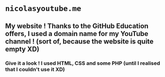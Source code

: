 # `nicolasyoutube.me`
## My website ! Thanks to the GitHub Education offers, I used a domain name for my YouTube channel ! (sort of, because the website is quite empty XD)
### Give it a look ! I used HTML, CSS and some PHP (until I realised that I couldn't use it XD)
